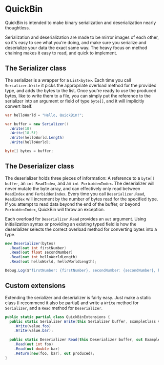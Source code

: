 # QuickBin
QuickBin is intended to make binary serialization and deserialization nearly thoughtless.

Serialization and deserialization are made to be mirror images of each other, so it's easy to see what you're doing, and make sure you serialize and deserialize your data the exact same way. The heavy focus on method chaining makes it easy to read, and quick to implement.

## The Serializer class
The serializer is a wrapper for a `List<byte>`. Each time you call `Serializer.Write` it picks the appropriate overload method for the provided type, and adds the bytes to the list. Once you're ready to use the produced bytes, like to write them to a file, you can simply put the reference to the serializer into an argument or field of type `byte[]`, and it will implicitly convert itself.
```cs
var helloWorld = "Hello, QuickBin!";

var buffer = new Serializer()
  .Write(10)
  .Write(18.5f)
  .Write(helloWorld.Length)
  .Write(helloWorld);

byte[] bytes = buffer;
```

## The Deserializer class
The deserializer holds three pieces of information: A reference to a `byte[] buffer`, an `int ReadIndex`, and an `int ForbiddenIndex`. The deserializer will never mutate the byte array, and can effectively only read between `ReadIndex` and `ForbiddenIndex`. Every time you call `Deserializer.Read`, `ReadIndex` will increment by the number of bytes read for the specified type. If you attempt to read data beyond the end of the buffer, or beyond `ForbiddenIndex`, QuickBin will throw an exception.

Each overload for `Deserializer.Read` provides an `out` argument. Using initialization syntax or providing an existing typed field is how the deserializer selects the correct overload method for converting bytes into a type.
```cs
new Deserializer(bytes)
  .Read(out int firstNumber)
  .Read(out float secondNumber)
  .Read(out int helloWorldLength)
  .Read(out helloWorld, helloWorldLength);

Debug.Log($"firstNumber: {firstNumber}, secondNumber: {secondNumber}, helloWorld: {helloWorld}");
```

## Custom extensions
Extending the serializer and deserializer is fairly easy. Just make a static class (I recommend it also be partial) and write a `Write` method for `Serializer`, and a `Read` method for `Deserializer`.
```cs
public static partial class QuickBinExtensions {
  public static Serializer Write(this Serializer buffer, ExampleClass value) => buffer
    .Write(value.foo)
    .Write(value.bar);
  
  public static Deserializer Read(this Deserializer buffer, out ExampleClass produced) => buffer
    .Read(out int foo)
    .Read(out double bar)
    .Return(new(foo, bar), out produced);
}
```

